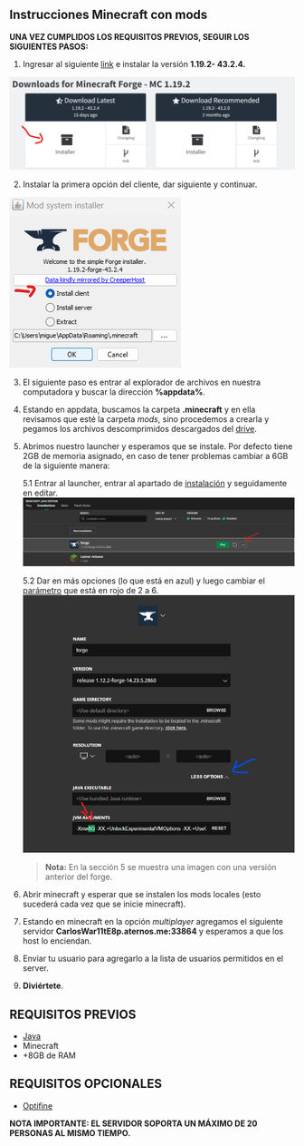 ## Instrucciones Minecraft con mods

**UNA VEZ CUMPLIDOS LOS REQUISITOS PREVIOS, SEGUIR LOS SIGUIENTES PASOS:**

1. Ingresar al siguiente [link](https://files.minecraftforge.net/net/minecraftforge/forge/index_1.19.2.html) e instalar la versión **1.19.2- 43.2.4.**

![](https://github.com/miguelhasbun/minecraft_serverok/blob/main/images/new_descarga_forge.png)

2. Instalar la primera opción del cliente, dar siguiente y continuar.

![](https://github.com/miguelhasbun/minecraft_serverok/blob/main/images/instalador.png)

3. El siguiente paso es entrar al explorador de archivos en nuestra computadora y buscar la dirección **%appdata%**. 

4. Estando en appdata, buscamos la carpeta **.minecraft** y en ella revisamos que esté la carpeta _mods_, sino procedemos a crearla y pegamos los archivos descomprimidos descargados del [drive](https://drive.google.com/file/d/1aU11lgaPjfOTG7aP005XT3UtZ56OwefC/view?usp=sharing).

5. Abrimos nuestro launcher y esperamos que se instale. Por defecto tiene 2GB de memoria asignado, en caso de tener problemas cambiar a 6GB de la siguiente manera:

    5.1 Entrar al launcher, entrar al apartado de [instalación](https://drive.google.com/file/d/13AKVz6-aonxLZQzQLFJu60RvfKu80x-x/view?usp=sharing) y seguidamente en editar.
    ![](https://github.com/miguelhasbun/minecraft_serverok/blob/main/images/cambio_de%20_capacidad.png)

    5.2 Dar en más opciones (lo que está en azul) y luego cambiar el [parámetro](https://drive.google.com/file/d/1aUzCe11rToP-30sU9SYjDgyhG99K9BxA/view?usp=sharing) que está en rojo de 2 a 6.
    ![]( https://github.com/miguelhasbun/minecraft_serverok/blob/main/images/capacidad.png)
   
   >**Nota:**
   >En la sección 5 se muestra una imagen con una versión anterior del forge.

6. Abrir minecraft y esperar que se instalen los mods locales (esto sucederá cada vez que se inicie minecraft).

7. Estando en minecraft en la opción _multiplayer_ agregamos el siguiente servidor **CarlosWar11tE8p.aternos.me:33864** y esperamos a que los host lo enciendan.

8. Enviar tu usuario para agregarlo a la lista de usuarios permitidos en el server.

9. **Diviértete**.


## **REQUISITOS PREVIOS**

- [Java](https://www.java.com/es/download/ie_manual.jsp)
- Minecraft
- +8GB de RAM

## **REQUISITOS OPCIONALES**
- [Optifine](https://optifine.net/downloads)


**NOTA IMPORTANTE: 
EL SERVIDOR SOPORTA UN MÁXIMO DE 20 PERSONAS AL MISMO TIEMPO.**